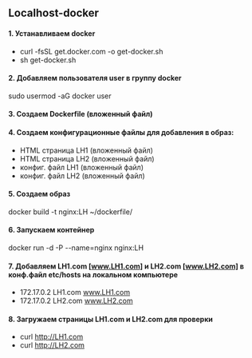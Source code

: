 ## Localhost-docker
#### 1. Устанавливаем docker
 * curl -fsSL get.docker.com -o get-docker.sh
 * sh get-docker.sh 

#### 2. Добавляем пользователя user в группу docker   
sudo usermod -aG docker user

#### 3. Создаем Dockerfile (вложенный файл)

#### 4. Cоздаем конфигурационные файлы для добавления в образ:

* HTML страница LH1 (вложенный файл)
* HTML страница LH2 (вложенный файл)
* конфиг. файл LH1 (вложенный файл)
* конфиг. файл LH2 (вложенный файл)


#### 5. Создаем образ
docker build -t nginx:LH ~/dockerfile/

#### 6. Запускаем контейнер
docker run -d -P --name=nginx nginx:LH

#### 7. Добавляем LH1.com [www.LH1.com] и LH2.com [www.LH2.com] в конф.файл etc/hosts на локальном компьютере
 * 172.17.0.2      LH1.com www.LH1.com
 * 172.17.0.2      LH2.com www.LH2.com

#### 8. Загружаем страницы LH1.com и LH2.com для проверки
  * curl http://LH1.com
  * curl http://LH2.com
